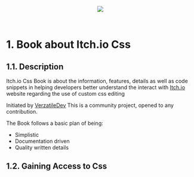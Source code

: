 <p align="center">
<img src="https://www.pixelpajamastudios.com/wp-content/uploads/2020/08/badge-export499.png" />
<!--- placeholder -->
</p>
<br/>


# 1. Book about Itch.io Css
## 1.1. Description

Itch.io Css Book is about the information, features, details as well as code snippets in helping developers better understand the interact with [Itch.io](https://itch.io/) website regarding the use of custom css editing

Initiated by [VerzatileDev](https://github.com/VerzatileDev) This is a community project, opened to any contribution.

The Book follows a basic plan of being:
- Simplistic
- Documentation driven
- Quality written details

## 1.2. Gaining Access to Css


